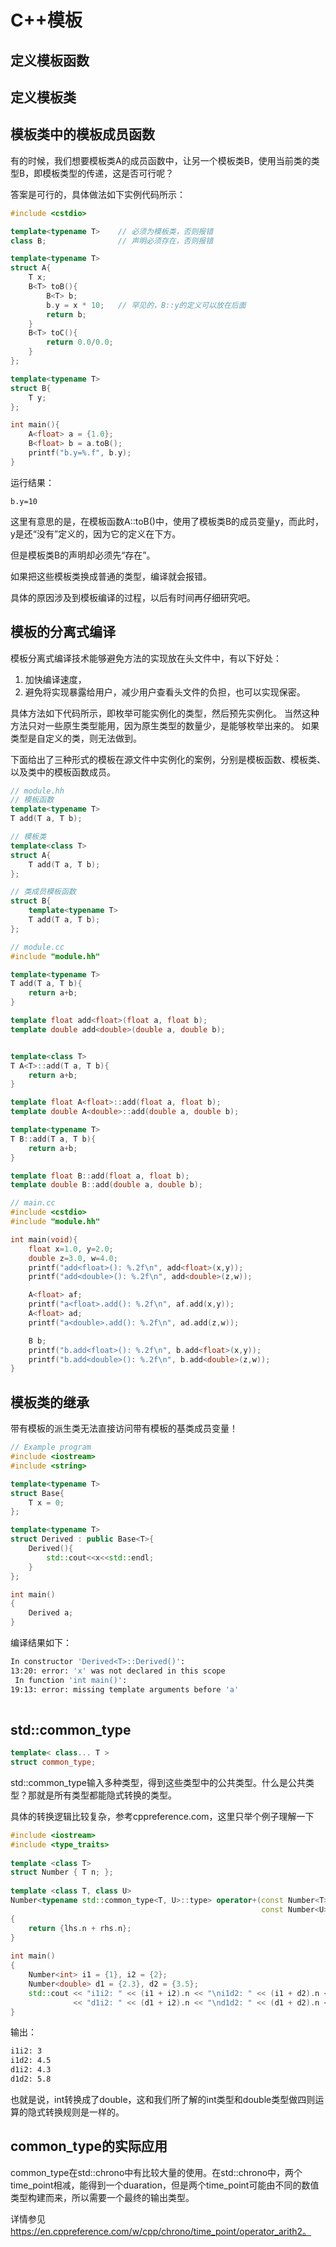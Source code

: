 # C++模板

## 定义模板函数

## 定义模板类

## 模板类中的模板成员函数

有的时候，我们想要模板类A<T>的成员函数中，让另一个模板类B，使用当前类的类型B<T>，即模板类型的传递，这是否可行呢？

答案是可行的，具体做法如下实例代码所示：

```cpp
#include <cstdio>

template<typename T>    // 必须为模板类，否则报错
class B;                // 声明必须存在，否则报错

template<typename T>
struct A{
    T x;
    B<T> toB(){
        B<T> b;
        b.y = x * 10;   // 罕见的，B::y的定义可以放在后面
        return b;
    }
    B<T> toC(){
        return 0.0/0.0;
    }
};

template<typename T>
struct B{
    T y;
};

int main(){
    A<float> a = {1.0};
    B<float> b = a.toB();
    printf("b.y=%.f", b.y);
}

```

运行结果：

```
b.y=10 
```

这里有意思的是，在模板函数A::toB()中，使用了模板类B的成员变量y，而此时，y是还“没有”定义的，因为它的定义在下方。

但是模板类B的声明却必须先“存在”。

如果把这些模板类换成普通的类型，编译就会报错。

具体的原因涉及到模板编译的过程，以后有时间再仔细研究吧。

## 模板的分离式编译

模板分离式编译技术能够避免方法的实现放在头文件中，有以下好处：

1. 加快编译速度，
2. 避免将实现暴露给用户，减少用户查看头文件的负担，也可以实现保密。

具体方法如下代码所示，即枚举可能实例化的类型，然后预先实例化。
当然这种方法只对一些原生类型能用，因为原生类型的数量少，是能够枚举出来的。
如果类型是自定义的类，则无法做到。

下面给出了三种形式的模板在源文件中实例化的案例，分别是模板函数、模板类、以及类中的模板函数成员。

```cpp
// module.hh
// 模板函数
template<typename T>
T add(T a, T b);

// 模板类
template<class T>
struct A{
    T add(T a, T b);
};

// 类成员模板函数
struct B{
    template<typename T>
    T add(T a, T b);
};
```

```cpp
// module.cc
#include "module.hh"

template<typename T>
T add(T a, T b){
    return a+b;
}

template float add<float>(float a, float b);
template double add<double>(double a, double b);


template<class T>
T A<T>::add(T a, T b){
    return a+b;
}

template float A<float>::add(float a, float b);
template double A<double>::add(double a, double b);

template<typename T>
T B::add(T a, T b){
    return a+b;
}

template float B::add(float a, float b);
template double B::add(double a, double b);
```

```cpp
// main.cc
#include <cstdio>
#include "module.hh"

int main(void){
    float x=1.0, y=2.0;
    double z=3.0, w=4.0;
    printf("add<float>(): %.2f\n", add<float>(x,y));
    printf("add<double>(): %.2f\n", add<double>(z,w));

    A<float> af;
    printf("a<float>.add(): %.2f\n", af.add(x,y));
    A<float> ad;
    printf("a<double>.add(): %.2f\n", ad.add(z,w));

    B b;
    printf("b.add<float>(): %.2f\n", b.add<float>(x,y));
    printf("b.add<double>(): %.2f\n", b.add<double>(z,w));
}

```


## 模板类的继承

带有模板的派生类无法直接访问带有模板的基类成员变量！

```cpp
// Example program
#include <iostream>
#include <string>

template<typename T>
struct Base{
    T x = 0;
};

template<typename T>
struct Derived : public Base<T>{
    Derived(){
        std::cout<<x<<std::endl;
    }
};

int main()
{
    Derived a;
}

```

编译结果如下：
```bash
In constructor 'Derived<T>::Derived()':
13:20: error: 'x' was not declared in this scope
 In function 'int main()':
19:13: error: missing template arguments before 'a'
 
```

## std::common_type

```cpp
template< class... T >
struct common_type;
```

std::common_type输入多种类型，得到这些类型中的公共类型。什么是公共类型？那就是所有类型都能隐式转换的类型。

具体的转换逻辑比较复杂，参考cppreference.com，这里只举个例子理解一下

```cpp
#include <iostream>
#include <type_traits>
 
template <class T>
struct Number { T n; };
 
template <class T, class U>
Number<typename std::common_type<T, U>::type> operator+(const Number<T>& lhs,
                                                        const Number<U>& rhs) 
{
    return {lhs.n + rhs.n};
}
 
int main()
{
    Number<int> i1 = {1}, i2 = {2};
    Number<double> d1 = {2.3}, d2 = {3.5};
    std::cout << "i1i2: " << (i1 + i2).n << "\ni1d2: " << (i1 + d2).n << '\n'
              << "d1i2: " << (d1 + i2).n << "\nd1d2: " << (d1 + d2).n << '\n';
}
```

输出：
```bash
i1i2: 3
i1d2: 4.5
d1i2: 4.3
d1d2: 5.8
```

也就是说，int转换成了double，这和我们所了解的int类型和double类型做四则运算的隐式转换规则是一样的。

## common_type的实际应用

common_type在std::chrono中有比较大量的使用。在std::chrono中，两个time_point相减，能得到一个duaration，但是两个time_point可能由不同的数值类型构建而来，所以需要一个最终的输出类型。

详情参见 https://en.cppreference.com/w/cpp/chrono/time_point/operator_arith2。
